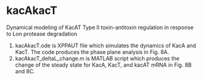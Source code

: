 # kacAkacT
Dynamical modeling of KacAT Type II toxin-antitoxin regulation in response to Lon protease degradation
1) kacAkacT.ode is XPPAUT file which simulates the dynamics of KacA and KacT. The code produces the phase plane analysis in Fig. 8A.
2) kacAkacT_deltaL_change.m is MATLAB script which produces the change of the steady state for KacA, KacT, and kacAT mRNA in Fig. 8B and 8C.
